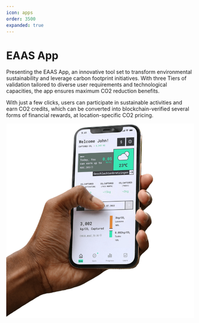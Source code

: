 ```yaml
---
icon: apps
order: 3500
expanded: true
---
```


# EAAS App
Presenting the EAAS App, an innovative tool set to transform environmental sustainability and leverage carbon footprint initiatives. With three Tiers of validation tailored to diverse user requirements and technological capacities, the app ensures maximum CO2 reduction benefits.

With just a few clicks, users can participate in sustainable activities and earn CO2 credits, which can be converted into blockchain-verified several forms of financial rewards, at location-specific CO2 pricing.

![](/src/updated/app.png)

